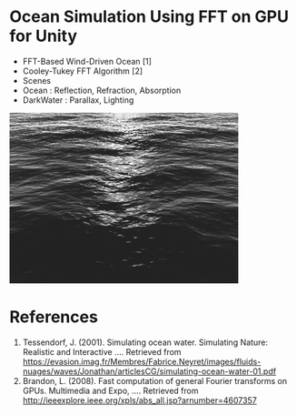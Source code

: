 Ocean Simulation Using FFT on GPU for Unity
========
* FFT-Based Wind-Driven Ocean [1]
* Cooley-Tukey FFT Algorithm [2]
* Scenes
 * Ocean : Reflection, Refraction, Absorption
 * DarkWater : Parallax, Lighting

[![ScreenShot](Img/ScreenShot01.jpg)](https://vimeo.com/113480694)

# References
1. Tessendorf, J. (2001). Simulating ocean water. Simulating Nature: Realistic and Interactive …. Retrieved from https://evasion.imag.fr/Membres/Fabrice.Neyret/images/fluids-nuages/waves/Jonathan/articlesCG/simulating-ocean-water-01.pdf
2. Brandon, L. (2008). Fast computation of general Fourier transforms on GPUs. Multimedia and Expo, …. Retrieved from http://ieeexplore.ieee.org/xpls/abs_all.jsp?arnumber=4607357
